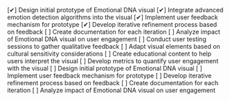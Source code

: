 [✔] Design initial prototype of Emotional DNA visual
[✔] Integrate advanced emotion detection algorithms into the visual
[✔] Implement user feedback mechanism for prototype
[✔] Develop iterative refinement process based on feedback
[ ] Create documentation for each iteration
[ ] Analyze impact of Emotional DNA visual on user engagement
[ ] Conduct user testing sessions to gather qualitative feedback
[ ] Adapt visual elements based on cultural sensitivity considerations
[ ] Create educational content to help users interpret the visual
[ ] Develop metrics to quantify user engagement with the visual
[ ] Design initial prototype of Emotional DNA visual
[ ] Implement user feedback mechanism for prototype
[ ] Develop iterative refinement process based on feedback
[ ] Create documentation for each iteration
[ ] Analyze impact of Emotional DNA visual on user engagement